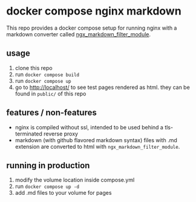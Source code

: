 # docker compose nginx markdown

This repo provides a docker compose setup for running nginx with a markdown converter called [ngx_markdown_filter_module](https://github.com/ukarim/ngx_markdown_filter_module.git).

## usage

1. clone this repo
2. run `docker compose build`
3. run `docker compose up`
4. go to [http://localhost/](http://localhost/) to see test pages rendered as html. they can be found in `public/` of this repo

## features / non-features

- nginx is compiled without ssl, intended to be used behind a tls-terminated reverse proxy
- markdown (with github flavored markdown syntax) files with .md extension are converted to html with `ngx_markdown_filter_module`.

## running in production

1. modify the volume location inside compose.yml
2. run `docker compose up -d`
3. add .md files to your volume for pages
